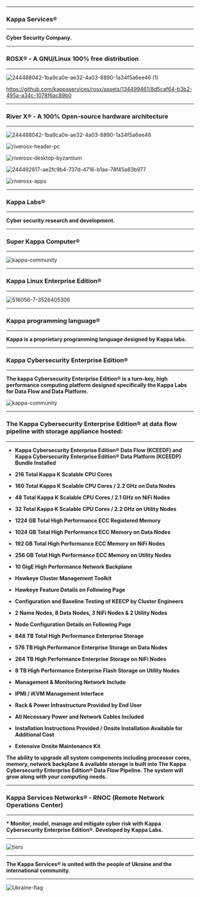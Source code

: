 <!--
**kappaservices/kappaservices** is a ✨ _special_ ✨ repository because its `README.md` (this file) appears on your GitHub profile.

Here are some ideas to get you started:

- 🔭 I’m currently working on ...
- 🌱 I’m currently learning ...
- 👯 I’m looking to collaborate on ...
- 🤔 I’m looking for help with ...
- 💬 Ask me about ...
- 📫 How to reach me: ...
- 😄 Pronouns: ...
- ⚡ Fun fact: ...
-->

************************************************************************************************************************ 
### Kappa Services®
************************************************************************************************************************

<b>Cyber Security Company.</b>

************************************************************************************************************************ 
### ROSX® - A GNU/Linux 100% free distribution
************************************************************************************************************************

![244488042-1ba9ca0e-ae32-4a03-8890-1a34f5a6ee46 (1)](https://github.com/kappaservices/kappaservices/assets/134499461/d079926a-e68f-43b2-a576-ed89da3598c3)

https://github.com/kappaservices/rosx/assets/134499461/8d5caf64-b3b2-495a-a34c-1078f6ac89b0

************************************************************************************************************************ 
### River X® - A 100% Open-source hardware architecture
************************************************************************************************************************

![244488042-1ba9ca0e-ae32-4a03-8890-1a34f5a6ee46](https://github.com/kappaservices/kappaservices/assets/134499461/b05c7872-c989-4ca0-ac47-8340d96459a8)

![riverosx-header-pc](https://github.com/kappaservices/kappaservices/assets/134499461/93cdbcde-9a65-4ce8-88e4-52b4e9653d7e)

![riverosx-desktop-byzantium](https://github.com/kappaservices/kappaservices/assets/134499461/1c731494-4f5a-4967-833e-d667460dc04e)

![244492817-ae2fc9b4-737d-4716-b1ae-78f45a83b977](https://github.com/kappaservices/kappaservices/assets/134499461/351252bc-3d8a-4d34-848e-15ec48350489)

![riverosx-apps](https://github.com/kappaservices/kappaservices/assets/134499461/6b3f1dd0-31d6-48d6-a8fa-21e56c8ded9c)

************************************************************************************************************************ 
### Kappa Labs®
************************************************************************************************************************

<b>Cyber security research and development.</b>

************************************************************************************************************************
### Super Kappa Computer®
************************************************************************************************************************ 

![kappa-community](https://user-images.githubusercontent.com/134499461/240947639-ba85cf91-c040-4ba5-bbf6-8e97ba3ec528.jpg)

************************************************************************************************************************ 
### Kappa Linux Enterprise Edition®
************************************************************************************************************************

![516056-7-3526405306](https://github.com/kappaservices/kappaservices/assets/134499461/180d0a9b-cac2-4e70-a5f9-4bed21e407c8)

************************************************************************************************************************ 
### Kappa programming language®
************************************************************************************************************************

<b>Kappa is a proprietary programming language designed by Kappa labs.</b>
 
************************************************************************************************************************ 
### Kappa Cybersecurity Enterprise Edition®
************************************************************************************************************************

<b>The kappa Cybersecurity Enterprise Edition® is a turn-key, high performance computing platform designed specifically the Kappa Labs for Data Flow and Data Platform.</b>

![kappa-community](https://user-images.githubusercontent.com/134499461/241092635-48010fdf-b6e4-4ab5-845e-c7237f73ad0a.png) 
 
************************************************************************************************************************
### The Kappa Cybersecurity Enterprise Edition® at data flow pipeline with storage appliance hosted:
************************************************************************************************************************

<b> 

* Kappa Cybersecurity Enterprise Edition® Data Flow (KCEEDF) and Kappa Cybersecurity Enterprise Edition® Data Platform	(KCEEDP) Bundle Installed	<br/>
 
* 216 Total	Kappa	K Scalable	CPU	Cores<br/>
* 160 Total	Kappa	K Scalable CPU	Cores	/	2.2 GHz on	Data	Nodes<br/>
* 48	Total	Kappa	K Scalable	CPU	Cores	/	2.1	GHz	on	NiFi	Nodes<br/>
* 32 Total	Kappa	K Scalable	CPU	Cores	/	2.2	GHz	on	Utility	Nodes<br/>
  
* 1224 GB	Total	High	Performance	ECC	Registered	Memory<br/>
* 1024 GB	Total	High	Performance	ECC	Memory	on	Data	Nodes<br/>
* 192	GB	Total	High	Performance	ECC	Memory	on	NiFi	Nodes<br/>
* 256 GB	Total	High	Performance	ECC	Memory	on	Utility	Nodes<br/>
  
* 10 GigE	High	Performance	Network	Backplane<br/>
 
* Hawkeye Cluster Management Toolkit<br/>
* Hawkeye Feature	Details	on Following Page<br/>

* Configuration	and	Baseline Testing of KEECP	by Cluster Engineers<br/> 
 
* 2 Name Nodes, 8 Data Nodes, 3 NiFi Nodes & 2	Utility	Nodes<br/>
* Node Configuration	Details	on	Following	Page<br/>

* 848 TB Total High Performance Enterprise Storage<br/>
* 576 TB High Performance	Enterprise	Storage	on	Data	Nodes<br/>
* 264 TB	High	Performance	Enterprise	Storage	on	NiFi	Nodes<br/>
* 8	TB High Performance	Enterprise	Flash	Storage	on	Utility	Nodes<br/>
  
* Management	&	Monitoring	Network	Include<br/>
* IPMI	/	iKVM	Management Interface<br/>
  
* Rack & Power Infrastructure Provided by End	User <br/>
* All	Necessary	Power	and	Network	Cables Included <br/>
* Installation	Instructions Provided / Onsite	Installation	Available	for	Additional	Cost <br/>
* Extensive	Onsite	Maintenance	Kit<br/>  
  
The ability to upgrade all system components including processor cores, memory, network backplane & available storage is built into The Kappa Cybersecurity Enterprise Edition® Data Flow Pipeline. The system will grow along with your computing needs.<br/> 

</b> 

************************************************************************************************************************ 
### Kappa Services Networks® - RNOC (Remote Network Operations Center)
************************************************************************************************************************

<b>* Monitor, model, manage and mitigate cyber risk with Kappa Cybersecurity Enterprise Edition®. Developed by Kappa Labs.</b>

************************************************************************************************************************

![tiers](https://user-images.githubusercontent.com/134499461/240970538-2081679f-63b0-4a0e-9c87-101ed1ff4d6f.png)

************************************************************************************************************************
<b> The Kappa Services® is united with the people of Ukraine and the international community.</b>
************************************************************************************************************************

![Ukraine-flag](https://github.com/kappaservices/kappaservices/assets/134499461/e8e96be8-18a9-4c2b-b094-08e9d68ea422)
